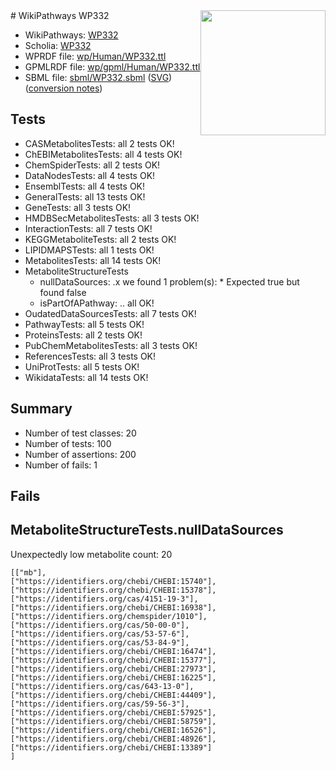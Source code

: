 <img style="float: right; width: 200px" src="../logo.png" />
# WikiPathways WP332

* WikiPathways: [WP332](https://identifiers.org/wikipathways:WP332)
* Scholia: [WP332](https://scholia.toolforge.org/wikipathways/WP332)
* WPRDF file: [wp/Human/WP332.ttl](../wp/Human/WP332.ttl)
* GPMLRDF file: [wp/gpml/Human/WP332.ttl](../wp/gpml/Human/WP332.ttl)
* SBML file: [sbml/WP332.sbml](../sbml/WP332.sbml) ([SVG](../sbml/WP332.svg)) ([conversion notes](../sbml/WP332.txt))

## Tests
* CASMetabolitesTests: all 2 tests OK!
* ChEBIMetabolitesTests: all 4 tests OK!
* ChemSpiderTests: all 2 tests OK!
* DataNodesTests: all 4 tests OK!
* EnsemblTests: all 4 tests OK!
* GeneralTests: all 13 tests OK!
* GeneTests: all 3 tests OK!
* HMDBSecMetabolitesTests: all 3 tests OK!
* InteractionTests: all 7 tests OK!
* KEGGMetaboliteTests: all 2 tests OK!
* LIPIDMAPSTests: all 1 tests OK!
* MetabolitesTests: all 14 tests OK!
* MetaboliteStructureTests
    * nullDataSources: .x we found 1 problem(s):
            * Expected true but found false
    * isPartOfAPathway: .. all OK!
* OudatedDataSourcesTests: all 7 tests OK!
* PathwayTests: all 5 tests OK!
* ProteinsTests: all 2 tests OK!
* PubChemMetabolitesTests: all 3 tests OK!
* ReferencesTests: all 3 tests OK!
* UniProtTests: all 5 tests OK!
* WikidataTests: all 14 tests OK!


## Summary

* Number of test classes: 20
* Number of tests: 100
* Number of assertions: 200
* Number of fails: 1

## Fails

<a name="919041a8" />

## MetaboliteStructureTests.nullDataSources

Unexpectedly low metabolite count: 20
```
[["mb"],
["https://identifiers.org/chebi/CHEBI:15740"],
["https://identifiers.org/chebi/CHEBI:15378"],
["https://identifiers.org/cas/4151-19-3"],
["https://identifiers.org/chebi/CHEBI:16938"],
["https://identifiers.org/chemspider/1010"],
["https://identifiers.org/cas/50-00-0"],
["https://identifiers.org/cas/53-57-6"],
["https://identifiers.org/cas/53-84-9"],
["https://identifiers.org/chebi/CHEBI:16474"],
["https://identifiers.org/chebi/CHEBI:15377"],
["https://identifiers.org/chebi/CHEBI:27973"],
["https://identifiers.org/chebi/CHEBI:16225"],
["https://identifiers.org/cas/643-13-0"],
["https://identifiers.org/chebi/CHEBI:44409"],
["https://identifiers.org/cas/59-56-3"],
["https://identifiers.org/chebi/CHEBI:57925"],
["https://identifiers.org/chebi/CHEBI:58759"],
["https://identifiers.org/chebi/CHEBI:16526"],
["https://identifiers.org/chebi/CHEBI:48926"],
["https://identifiers.org/chebi/CHEBI:13389"]
]
```

